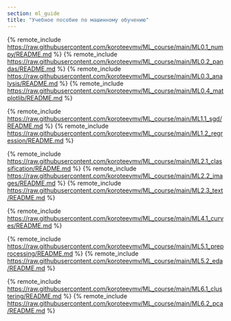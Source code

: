 ```yaml
---
section: ml_guide
title: "Учебное пособие по машинному обучению"
---
```


{% remote_include https://raw.githubusercontent.com/koroteevmv/ML_course/main/ML0.1_numpy/README.md %}
{% remote_include https://raw.githubusercontent.com/koroteevmv/ML_course/main/ML0.2_pandas/README.md %}
{% remote_include https://raw.githubusercontent.com/koroteevmv/ML_course/main/ML0.3_analysis/README.md %}
{% remote_include https://raw.githubusercontent.com/koroteevmv/ML_course/main/ML0.4_matplotlib/README.md %}

{% remote_include https://raw.githubusercontent.com/koroteevmv/ML_course/main/ML1.1_sgd/README.md %}
{% remote_include https://raw.githubusercontent.com/koroteevmv/ML_course/main/ML1.2_regression/README.md %}

{% remote_include https://raw.githubusercontent.com/koroteevmv/ML_course/main/ML2.1_classification/README.md %}
{% remote_include https://raw.githubusercontent.com/koroteevmv/ML_course/main/ML2.2_images/README.md %}
{% remote_include https://raw.githubusercontent.com/koroteevmv/ML_course/main/ML2.3_text/README.md %}

{% remote_include https://raw.githubusercontent.com/koroteevmv/ML_course/main/ML4.1_curves/README.md %}

{% remote_include https://raw.githubusercontent.com/koroteevmv/ML_course/main/ML5.1_preprocessing/README.md %}
{% remote_include https://raw.githubusercontent.com/koroteevmv/ML_course/main/ML5.2_eda/README.md %}

{% remote_include https://raw.githubusercontent.com/koroteevmv/ML_course/main/ML6.1_clustering/README.md %}
{% remote_include https://raw.githubusercontent.com/koroteevmv/ML_course/main/ML6.2_pca/README.md %}